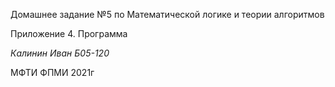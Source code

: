 Домашнее задание №5 по Математической логике и теории алгоритмов

Приложение 4. Программа

*Калинин Иван Б05-120*

МФТИ ФПМИ 2021г
